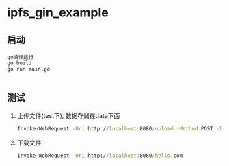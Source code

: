 # ipfs_gin_example

## 启动

```
go编译运行
go build
go run main.go
```

```cmd
```

## 测试

1. 上传文件(test下), 数据存储在data下面

   ```cmd
   Invoke-WebRequest -Uri http://localhost:8080/upload -Method POST -InFile hello.txt -ContentType "application/octet-stream"
   ```

   

2. 下载文件

   ```cmd
   Invoke-WebRequest -Uri http://localhost:8080/hello.com
   ```

   
